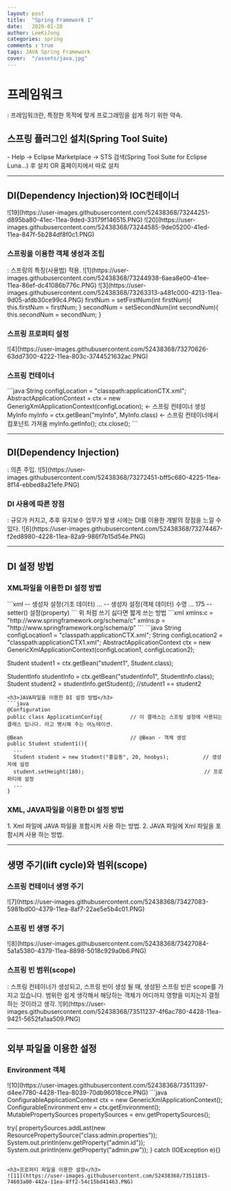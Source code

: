 ```yaml
---
layout: post
title:  "Spring Framework 1"
date:   2020-01-28
author: LeeKiJong
categories: spring
comments : true
tags: JAVA Spring Framework
cover:  "/assets/java.jpg"
---
```

<h1>프레임워크</h1>
: 프레임워크란, 특정한 목적에 맞게 프로그래밍을 쉽게 하기 위한 약속.  
<h2>스프링 플러그인 설치(Spring Tool Suite)</h2>
- Help -> Eclipse Marketplace -> STS 검색(Spring Tool Suite for Eclipse Luna...) 후 설치 OR 홈페이지에서 따로 설치  
<hr>
<h2>DI(Dependency Injection)와 IOC컨테이너</h2>
![19](https://user-images.githubusercontent.com/52438368/73244251-d895ba80-41ec-11ea-9ded-33179f146515.PNG)  
![20](https://user-images.githubusercontent.com/52438368/73244585-9de05200-41ed-11ea-847f-5b284df8f0c1.PNG)  
<h3>스프링을 이용한 객체 생성과 조립</h3>
: 스프링의 특징(사용법) 적용.  
![1](https://user-images.githubusercontent.com/52438368/73244938-6aea8e00-41ee-11ea-86ef-dc41086b776c.PNG)  
![3](https://user-images.githubusercontent.com/52438368/73263313-a481c000-4213-11ea-9d05-afdb30ce99c4.PNG)  
firstNum = setFirstNum(int firstNum){ this.firstNum = firstNum; }  
secondNum = setSecondNum(int secondNum){ this.secondNum = secondNum; }  
<h3>스프링 프로퍼티 설정</h3>
![4](https://user-images.githubusercontent.com/52438368/73270626-63dd7300-4222-11ea-803c-3744521632ac.PNG) 
<h3>스프링 컨테이너</h3>
```java
String configLocation = "classpath:applicationCTX.xml";
AbstractApplicationContext = ctx = new GenerigXmlApplicationContext(configLocation);  <- 스프링 컨테이너 생성
MyInfo myInfo = ctx.getBean("myInfo", MyInfo.class)                                   <- 스프링 컨테이너에서 컴포넌트 가져옴
myInfo.getInfo();
ctx.close();
```
<hr>
<h2>DI(Dependency Injection)</h2>
: 의존 주입.  
![5](https://user-images.githubusercontent.com/52438368/73272451-bff5c680-4225-11ea-8f14-ebbed8a21efe.PNG)  
<h3>DI 사용에 따른 장점</h3>
: 규모가 커지고, 추후 유지보수 업무가 발생 시에는 DI를 이용한 개발의 장점을 느낄 수 있다.  
![6](https://user-images.githubusercontent.com/52438368/73274467-f2ed8980-4228-11ea-82a9-986f7b15d54e.PNG)
<hr>
<h2>DI 설정 방법</h2>
<h3>XML파일을 이용한 DI 설정 방법</h3>
```xml
<bean id = "student1" class = "com.javalec.ex.Student">
  <constructor-arg value = "홍길동" />       -- 생성자 설정(기초 데이터)
  ...
  <constructor-arg>
    <list>                                   -- 생성자 설정(객체 데이터)
      <value>수영</value>
      ...
    </list>
  </constructor-arg>
  
  <property name = "height">
    <value>175</value>                        -- setter() 설정(property)
  </property>
  
  <property name = "weight" value = "84"/>
</bean>
<bean id = "studentInfo1" class = "com.javalec.ex.StudentInfo">
  <property name = "student">
    <ref bean = "student1"/>
  </property>
</bean>
```
위 처럼 쓰기 싫다면 짧게 쓰는 방법  
```xml
xmlns:c = "http://www.springframework.org/schema/c"
xmlns:p = "http://www.springframework.org/schema/p"
<!-- 맨 위에 두 줄 추가 후에 작성하기 -->
<!-- c: constructor-arg -->
<!-- p: property -->
<bean id = "family" class = "com.javalec.ex.Family" c:papaName = "아빠" c:mamaName = "엄마" p:sisterName = "누나">
  <property name = "brotherName" value = "형"/>
</bean>
```
```java
String configLocation1 = "classpath:applicationCTX.xml";
String configLocation2 = "classpath:applicationCTX1.xml";
AbstractApplicationContext ctx = new GenericXmlApplicationContext(configLocation1, configLocation2);

Student student1 = ctx.getBean("student1", Student.class);

StudentInfo studentInfo = ctx.getBean("studentInfo1", StudentInfo.class);
Student student2 = studentInfo.getStudent();    //student1 == student2
```
<h3>JAVA파일을 이용한 DI 설정 방법</h3>
```java
@Configuration
public class ApplicationConfig{         // 이 클래스는 스프링 설정에 사용되는 클래스 입니다. 라고 명시해 주는 어노테이션.

@Bean                                   // @Bean - 객체 생성
public Student student1(){
  ...
  Student student = new Student("홍길동", 20, hoobys);           // 생성자에 설정
  student.setHeight(180);                                       // 프로퍼티에 설정
  ...
}
```
<h3>XML, JAVA파일을 이용한 DI 설정 방법</h3>
1. Xml 파일에 JAVA 파일을 포함시켜 사용 하는 방법.  
2. JAVA 파일에 Xml 파일을 포함시켜 사용 하는 방법.  

<hr>
<h2>생명 주기(lift cycle)와 범위(scope)</h2>
<h3>스프링 컨테이너 생명 주기</h3>
![7](https://user-images.githubusercontent.com/52438368/73427083-5981bd00-4379-11ea-8af7-22ae5e5b4c01.PNG)  
<h3>스프링 빈 생명 주기</h3>
![8](https://user-images.githubusercontent.com/52438368/73427084-5a1a5380-4379-11ea-8898-5018c929a0b6.PNG)  
<h3>스프링 빈 범위(scope)</h3>
: 스프링 컨테이너가 생성되고, 스프링 빈이 생성 될 때, 생성된 스프링 빈은 scope를 가지고 있습니다. 범위란 쉽게 생각해서 해당하는 객체가 어디까지 영향을 미치는지 결정하는 것이라고 생각.  
![9](https://user-images.githubusercontent.com/52438368/73511237-4f6ac780-4428-11ea-9421-5652fa1aa509.PNG)  
<hr>
<h2>외부 파일을 이용한 설정</h2>
<h3>Environment 객체</h3>
![10](https://user-images.githubusercontent.com/52438368/73511397-d4ee7780-4428-11ea-8039-70db96018cce.PNG)  
```java
ConfigurableApplicationContext ctx = new GenericXmlApplicationContext();
ConfigurableEnvironment env = ctx.getEnvironment();
MutablePropertySources propertySources = env.getPropertySources();

try{
  propertySources.addLast(new ResourcePropertySource("class:admin.properties"));
  System.out.println(env.getProperty("admin.id"));
  System.out.println(env.getProperty("admin.pw"));
} catch (IOException e){}
```

<h3>프로퍼티 파일을 이용한 설정</h3>
![11](https://user-images.githubusercontent.com/52438368/73511815-74603a00-442a-11ea-8ff2-54c15bd41463.PNG)
